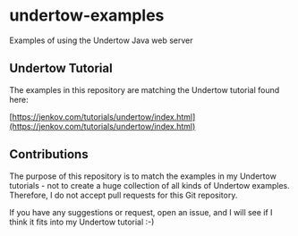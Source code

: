 # undertow-examples
Examples of using the Undertow Java web server

## Undertow Tutorial
The examples in this repository are matching the Undertow tutorial found here:

[https://jenkov.com/tutorials/undertow/index.html](https://jenkov.com/tutorials/undertow/index.html)


## Contributions
The purpose of this repository is to match the examples in my Undertow tutorials - not to create a 
huge collection of all kinds of Undertow examples. Therefore, I do not accept pull requests for this
Git repository. 

If you have any suggestions or request, open an issue, and I will see if I think it fits into my
Undertow tutorial :-)



